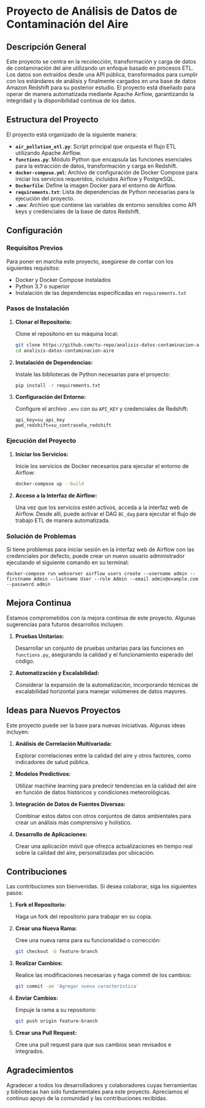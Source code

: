 # Proyecto de Análisis de Datos de Contaminación del Aire

## Descripción General

Este proyecto se centra en la recolección, transformación y carga de datos de contaminación del aire utilizando un enfoque basado en procesos ETL. Los datos son extraídos desde una API pública, transformados para cumplir con los estándares de análisis y finalmente cargados en una base de datos Amazon Redshift para su posterior estudio. El proyecto está diseñado para operar de manera automatizada mediante Apache Airflow, garantizando la integridad y la disponibilidad continua de los datos.

## Estructura del Proyecto

El proyecto está organizado de la siguiente manera:

- **`air_pollution_etl.py`**: Script principal que orquesta el flujo ETL utilizando Apache Airflow.
- **`functions.py`**: Módulo Python que encapsula las funciones esenciales para la extracción de datos, transformación y carga en Redshift.
- **`docker-compose.yml`**: Archivo de configuración de Docker Compose para iniciar los servicios requeridos, incluidos Airflow y PostgreSQL.
- **`Dockerfile`**: Define la imagen Docker para el entorno de Airflow.
- **`requirements.txt`**: Lista de dependencias de Python necesarias para la ejecución del proyecto.
- **`.env`**: Archivo que contiene las variables de entorno sensibles como API keys y credenciales de la base de datos Redshift.

## Configuración

### Requisitos Previos

Para poner en marcha este proyecto, asegúrese de contar con los siguientes requisitos:

- Docker y Docker Compose instalados
- Python 3.7 o superior
- Instalación de las dependencias especificadas en `requirements.txt`

### Pasos de Instalación

1. **Clonar el Repositorio:**

    Clone el repositorio en su máquina local:
    ```sh
    git clone https://github.com/tu-repo/analisis-datos-contaminacion-aire.git
    cd analisis-datos-contaminacion-aire
    ```

2. **Instalación de Dependencias:**

    Instale las bibliotecas de Python necesarias para el proyecto:
    ```sh
    pip install -r requirements.txt
    ```

3. **Configuración del Entorno:**

    Configure el archivo `.env` con su `API_KEY` y credenciales de Redshift:
    ```env
    api_key=su_api_key
    pwd_redshift=su_contraseña_redshift
    ```

### Ejecución del Proyecto

1. **Iniciar los Servicios:**

    Inicie los servicios de Docker necesarios para ejecutar el entorno de Airflow:
    ```sh
    docker-compose up --build
    ```

2. **Acceso a la Interfaz de Airflow:**

    Una vez que los servicios estén activos, acceda a la interfaz web de Airflow. Desde allí, puede activar el DAG `BC_dag` para ejecutar el flujo de trabajo ETL de manera automatizada.

### Solución de Problemas

Si tiene problemas para iniciar sesión en la interfaz web de Airflow con las credenciales por defecto, puede crear un nuevo usuario administrador ejecutando el siguiente comando en su terminal:

`docker-compose run webserver airflow users create --username admin --firstname Admin --lastname User --role Admin --email admin@example.com --password admin`

## Mejora Continua

Estamos comprometidos con la mejora continua de este proyecto. Algunas sugerencias para futuros desarrollos incluyen:

1. **Pruebas Unitarias:**

    Desarrollar un conjunto de pruebas unitarias para las funciones en `functions.py`, asegurando la calidad y el funcionamiento esperado del código.

2. **Automatización y Escalabilidad:**

    Considerar la expansión de la automatización, incorporando técnicas de escalabilidad horizontal para manejar volúmenes de datos mayores.

## Ideas para Nuevos Proyectos

Este proyecto puede ser la base para nuevas iniciativas. Algunas ideas incluyen:

1. **Análisis de Correlación Multivariada:**

    Explorar correlaciones entre la calidad del aire y otros factores, como indicadores de salud pública.

2. **Modelos Predictivos:**

    Utilizar machine learning para predecir tendencias en la calidad del aire en función de datos históricos y condiciones meteorológicas.

3. **Integración de Datos de Fuentes Diversas:**

    Combinar estos datos con otros conjuntos de datos ambientales para crear un análisis más comprensivo y holístico.

4. **Desarrollo de Aplicaciones:**

    Crear una aplicación móvil que ofrezca actualizaciones en tiempo real sobre la calidad del aire, personalizadas por ubicación.

## Contribuciones

Las contribuciones son bienvenidas. Si desea colaborar, siga los siguientes pasos:

1. **Fork el Repositorio:**

    Haga un fork del repositorio para trabajar en su copia.

2. **Crear una Nueva Rama:**

    Cree una nueva rama para su funcionalidad o corrección:
    ```sh
    git checkout -b feature-branch
    ```

3. **Realizar Cambios:**

    Realice las modificaciones necesarias y haga commit de los cambios:
    ```sh
    git commit -am 'Agregar nueva característica'
    ```

4. **Enviar Cambios:**

    Empuje la rama a su repositorio:
    ```sh
    git push origin feature-branch
    ```

5. **Crear una Pull Request:**

    Cree una pull request para que sus cambios sean revisados e integrados.

## Agradecimientos

Agradecer a todos los desarrolladores y colaboradores cuyas herramientas y bibliotecas han sido fundamentales para este proyecto. Apreciamos el continuo apoyo de la comunidad y las contribuciones recibidas.
